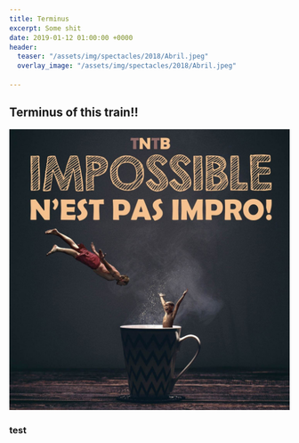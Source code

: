 ```yaml
---
title: Terminus
excerpt: Some shit
date: 2019-01-12 01:00:00 +0000
header:
  teaser: "/assets/img/spectacles/2018/Abril.jpeg"
  overlay_image: "/assets/img/spectacles/2018/Abril.jpeg"

---
```

## Terminus of this train!!

![](/uploads/2018/12/03/intro.jpg)

### test